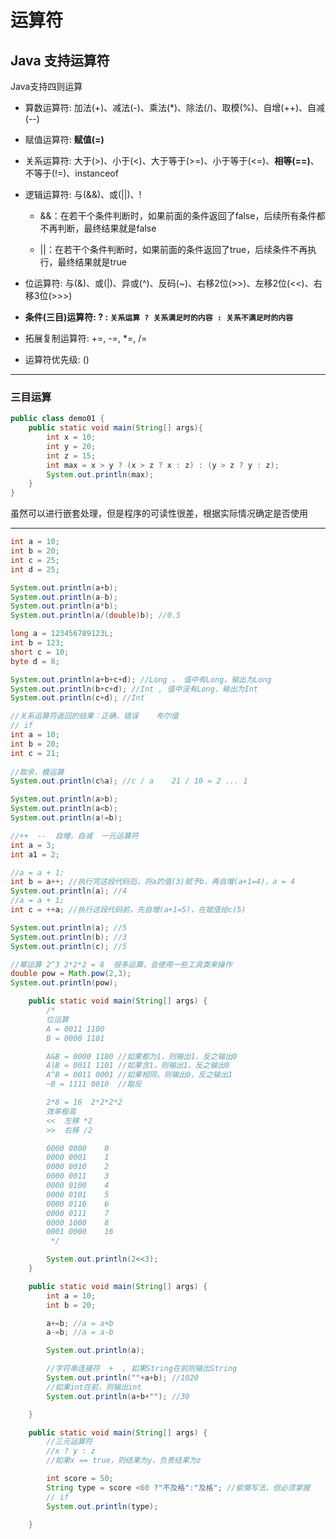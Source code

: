 # 运算符

## Java 支持运算符

Java支持四则运算

- 算数运算符: 加法(+)、减法(-)、乘法(*)、除法(/)、取模(%)、自增(++)、自减(--)

- 赋值运算符: **赋值(=)**

- 关系运算符: 大于(>)、小于(<)、大于等于(>=)、小于等于(<=)、**相等(==)**、不等于(!=)、instanceof

- 逻辑运算符: 与(&&)、或(||)、!
  - &&：在若干个条件判断时，如果前面的条件返回了false，后续所有条件都不再判断，最终结果就是false

  - ||：在若干个条件判断时，如果前面的条件返回了true，后续条件不再执行，最终结果就是true

- 位运算符: 与(&)、或(|)、异或(^)、反码(~)、右移2位(>>)、左移2位(<<)、右移3位(>>>)

- **条件(三目)运算符: ? : `关系运算 ? 关系满足时的内容 : 关系不满足时的内容`**

- 拓展复制运算符: +=, -=, *=, /=

- 运算符优先级: ()


---

### 三目运算

```java
public class demo01 {
    public static void main(String[] args){
        int x = 10;
        int y = 20;
        int z = 15;
        int max = x > y ? (x > z ? x : z) : (y > z ? y : z);
        System.out.println(max);
    }
}
```

虽然可以进行嵌套处理，但是程序的可读性很差，根据实际情况确定是否使用

---

```java
int a = 10;
int b = 20;
int c = 25;
int d = 25;

System.out.println(a+b);
System.out.println(a-b);
System.out.println(a*b);
System.out.println(a/(double)b); //0.5
```

```java
long a = 123456789123L;
int b = 123;
short c = 10;
byte d = 8;

System.out.println(a+b+c+d); //Long ， 值中有Long，输出为Long
System.out.println(b+c+d); //Int , 值中没有Long，输出为Int
System.out.println(c+d); //Int
```

```java
//关系运算符返回的结果：正确，错误    布尔值
// if
int a = 10;
int b = 20;
int c = 21;
  
//取余，模运算
System.out.println(c%a); //c / a    21 / 10 = 2 ... 1

System.out.println(a>b);
System.out.println(a<b);
System.out.println(a!=b);
```

```java
//++  --  自增，自减  一元运算符
int a = 3;
int a1 = 2;

//a = a + 1;
int b = a++; //执行完这段代码后，将a的值(3)赋予b，再自增(a+1=4)，a = 4
System.out.println(a); //4
//a = a + 1;
int c = ++a; //执行这段代码前，先自增(a+1=5)，在赋值给c(5)

System.out.println(a); //5
System.out.println(b); //3
System.out.println(c); //5

//幂运算 2^3 2*2*2 = 8  很多运算，会使用一些工具类来操作
double pow = Math.pow(2,3);
System.out.println(pow);
```

```java
    public static void main(String[] args) {
        /*
        位运算
        A = 0011 1100
        B = 0000 1101

        A&B = 0000 1100 //如果都为1，则输出1，反之输出0
        A|B = 0011 1101 //如果含1，则输出1，反之输出0
        A^B = 0011 0001 //如果相同，则输出0，反之输出1
        ~B = 1111 0010  //取反

        2*8 = 16  2*2*2*2
        效率极高
        <<  左移 *2
        >>  右移 /2

        0000 0000    0
        0000 0001    1
        0000 0010    2
        0000 0011    3
        0000 0100    4
        0000 0101    5
        0000 0110    6
        0000 0111    7
        0000 1000    8
        0001 0000    16
         */

        System.out.println(2<<3);
    }

```

```java
    public static void main(String[] args) {
        int a = 10;
        int b = 20;

        a+=b; //a = a+b
        a-=b; //a = a-b

        System.out.println(a);

        //字符串连接符  +  , 如果String在前则输出String
        System.out.println(""+a+b); //1020
        //如果int在前，则输出int
        System.out.println(a+b+""); //30

    }
```

```java
    public static void main(String[] args) {
        //三元运算符
        //x ? y : z
        //如果x == true，则结果为y，负责结果为z

        int score = 50;
        String type = score <60 ?"不及格":"及格"; //偷懒写法，但必须掌握
        // if
        System.out.println(type);

    }
```

